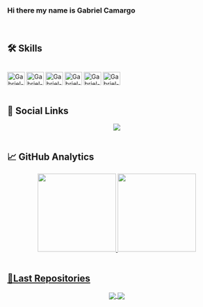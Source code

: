 ### Hi there my name is Gabriel Camargo

<br>
<h2>🛠 Skills</h2>
<div style="display: inline_block"><br>
  <img align="center" alt="Gabriel-Angular" height="30" width="40" src="https://cdn.jsdelivr.net/gh/devicons/devicon/icons/angularjs/angularjs-plain.svg" />
  <img align="center" alt="Gabriel-Html" height="30" width="40" src="https://cdn.jsdelivr.net/gh/devicons/devicon/icons/html5/html5-plain.svg" />
  <img align="center" alt="Gabriel-Git" height="30" width="40" src="https://cdn.jsdelivr.net/gh/devicons/devicon/icons/git/git-plain.svg" />
  <img align="center" alt="Gabriel-Css" height="30" width="40" src="https://cdn.jsdelivr.net/gh/devicons/devicon/icons/css3/css3-plain.svg" />
  <img align="center" alt="Gabriel-TypeScript" height="30" width="40" src="https://cdn.jsdelivr.net/gh/devicons/devicon/icons/typescript/typescript-plain.svg" />
  <img align="center" alt="Gabriel-JavaScript" height="30" width="40" src="https://cdn.jsdelivr.net/gh/devicons/devicon/icons/javascript/javascript-plain.svg" />
</div> 
<br>
<h2>📲 Social Links</h2> 
<div align="center">
  <a href="https://www.linkedin.com/in/gabriel-camargo-623298231/" target="_blank"><img src="https://img.shields.io/badge/-LinkedIn-%230077B5?style=for-the-badge&logo=linkedin&logoColor=white" target="_blank"></a> 
</div>
<br>
<h2>📈 GitHub Analytics</h2>
<div align="center">
  <a href="https://github.com/adsgabriel">
  <img height="180em" src="https://github-readme-stats.vercel.app/api?username=adsgabriel&show_icons=true&theme=apprentice&include_all_commits=true&count_private=true&icon_color=F0F8FF&bg_color=DEG,009ffd,2a2a72&hide_border=true"/>
  <img height="180em" src="https://github-readme-stats.vercel.app/api/top-langs/?username=adsgabriel&layout=compact&langs_count=7&theme=apprentice&bg_color=2a2a72&hide_border=true"/>
</div>
  <br>
<h2>🚀Last Repositories</h2> 
<div align="center">
  <a href="https://github.com/adsgabriel/Decoding">
  <img align="center" src="https://github-readme-stats.vercel.app/api/pin/?username=adsgabriel&repo=Decoding.io&theme=apprentice" />
</a>
  
   <a href="https://github.com/adsgabriel/Projeto-Final-desenvolvedor.io">
  <img align="center" src="https://github-readme-stats.vercel.app/api/pin/?username=adsgabriel&repo=Projeto-Final-desenvolvedor.io&theme=apprentice" />
  </a>
<div>



